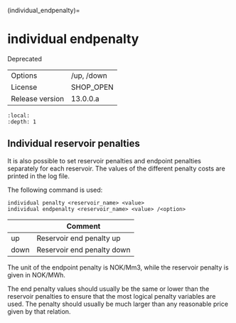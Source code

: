 (individual_endpenalty)=
# individual endpenalty
Deprecated

|   |   |
|---|---|
|Options|/up, /down|
|License|SHOP_OPEN|
|Release version|13.0.0.a|

```{contents}
:local:
:depth: 1
```

## Individual reservoir penalties
It is also possible to set reservoir penalties and endpoint penalties separately for each reservoir. The values of the different penalty costs are printed in the log file.

The following command is used:
```
individual penalty <reservoir_name> <value>
individual endpenalty <reservoir_name> <value> /<option>
```

|<option>|Comment|
|---|---|
|up|Reservoir end penalty up|
|down|Reservoir end penalty down|

The unit of the endpoint penalty is NOK/Mm3, while the reservoir penalty is given in NOK/MWh.

The end penalty values should usually be the same or lower than the reservoir penalties to ensure that the most logical penalty variables are used. The penalty should usually be much larger than any reasonable price given by that relation.



